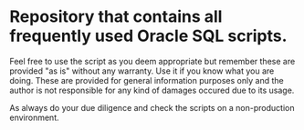 # Repository that contains all frequently used Oracle SQL scripts. 

Feel free to use the script as you deem appropriate but remember these are provided "as is" without any warranty.  Use it if you know what you are doing. These are provided for general information purposes only and the author is not responsible for any kind of damages occured due to its usage.

As always do your due diligence and check the scripts on a non-production environment.  
